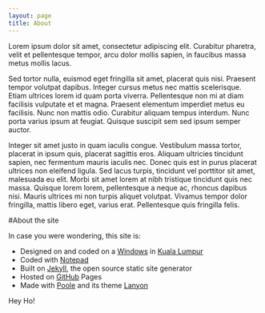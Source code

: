 ```yaml
---
layout: page
title: About
---
```


<p class="message">
  Lorem ipsum dolor sit amet, consectetur adipiscing elit. Curabitur pharetra, velit et pellentesque tempor, arcu dolor mollis sapien, in faucibus massa metus mollis lacus.
</p>

Sed tortor nulla, euismod eget fringilla sit amet, placerat quis nisi. Praesent tempor volutpat dapibus. Integer cursus metus nec mattis scelerisque. Etiam ultrices lorem id quam porta viverra. Pellentesque non mi at diam facilisis vulputate et et magna. Praesent elementum imperdiet metus eu facilisis. Nunc non mattis odio. Curabitur aliquam tempus interdum. Nunc porta varius ipsum at feugiat. Quisque suscipit sem sed ipsum semper auctor.

Integer sit amet justo in quam iaculis congue. Vestibulum massa tortor, placerat in ipsum quis, placerat sagittis eros. Aliquam ultricies tincidunt sapien, nec fermentum mauris iaculis nec. Donec quis est in purus placerat ultrices non eleifend ligula. Sed lacus turpis, tincidunt vel porttitor sit amet, malesuada eu elit. Morbi sit amet lorem at nibh tristique tincidunt quis nec massa. Quisque lorem lorem, pellentesque a neque ac, rhoncus dapibus nisi. Mauris ultrices mi non turpis aliquet volutpat. Vivamus tempor dolor fringilla, mattis libero eget, varius erat. Pellentesque quis fringilla felis.

#About the site

In case you were wondering, this site is:
- Designed on and coded on a [Windows](http://windows.microsoft.com/) in [Kuala Lumpur](http://en.wikipedia.org/wiki/Kuala_Lumpur)
- Coded with [Notepad](http://notepad-plus-plus.org/)
- Built on [Jekyll](http://jekyllrb.com/), the open source static site generator
- Hosted on [GitHub](https://github.com/lumachroma/fantastiq) Pages
- Made with [Poole](http://getpoole.com/) and its theme [Lanyon](https://github.com/poole/lanyon)

Hey Ho!
